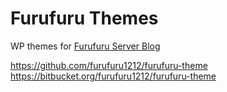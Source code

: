 Furufuru Themes
==============

WP themes for [Furufuru Server Blog](https://sub.furufuru1212.net/blog/)

https://github.com/furufuru1212/furufuru-theme
https://bitbucket.org/furufuru1212/furufuru-theme